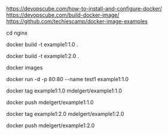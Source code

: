 https://devopscube.com/how-to-install-and-configure-docker/
https://devopscube.com/build-docker-image/
https://github.com/techiescamp/docker-image-examples

cd nginx

docker build -t example1:1.0 .

docker build -t example1:2.0 .

docker images

docker run -d -p 80:80 --name test1 example1:1.0

docker tag example1:1.0 mdelgert/example1:1.0

docker push mdelgert/example1:1.0

docker tag example1:2.0 mdelgert/example1:2.0

docker push mdelgert/example1:2.0